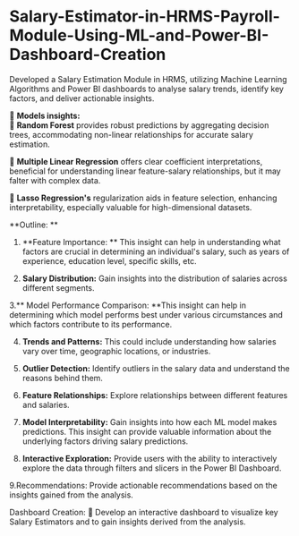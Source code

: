 # Salary-Estimator-in-HRMS-Payroll-Module-Using-ML-and-Power-BI-Dashboard-Creation
Developed a Salary Estimation Module in HRMS, utilizing Machine Learning Algorithms and Power BI dashboards to analyse salary trends, identify key factors, and deliver actionable insights.

 **Models insights:**  
 **Random Forest** provides robust predictions by aggregating decision trees, accommodating non-linear relationships for accurate salary estimation.  

 **Multiple Linear Regression** offers clear coefficient interpretations, beneficial for understanding linear feature-salary relationships, but it may falter with complex data. 

  **Lasso Regression's** regularization aids in feature selection, enhancing interpretability, especially valuable for high-dimensional datasets.  

**Outline:  **
1. **Feature Importance: ** 
This insight can help in understanding what factors are crucial in determining an individual's salary, such as years of experience, education level, specific skills, etc.

2. **Salary Distribution:** Gain insights into the distribution of salaries across different segments.
   
3.** Model Performance Comparison: **This insight can help in determining which model performs best under various circumstances and which factors contribute to its performance. 

4. **Trends and Patterns:** This could include understanding how salaries vary over time, geographic locations, or industries.

5. **Outlier Detection:** Identify outliers in the salary data and understand the reasons behind them.
   
6. **Feature Relationships:** Explore relationships between different features and salaries.
   
7. **Model Interpretability:** Gain insights into how each ML model makes predictions. This insight can provide valuable information about the underlying factors driving salary predictions.

8. **Interactive Exploration:** Provide users with the ability to interactively explore the data through filters and slicers in the Power BI Dashboard.

9.Recommendations: Provide actionable recommendations based on the insights gained from the analysis.  

Dashboard Creation: 
 Develop an interactive dashboard to visualize key Salary Estimators and to gain insights derived from the analysis. 
